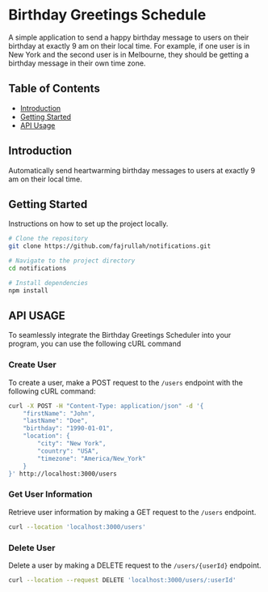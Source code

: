 # Birthday Greetings Schedule

A simple application to send a happy birthday message to users on their birthday at exactly 9 am on their local time. For example, if one user is in New York and the second user is in Melbourne, they should be getting a birthday message in their own time zone.

## Table of Contents

- [Introduction](#introduction)
- [Getting Started](#getting-started)
- [API Usage](#api-usage)

## Introduction

Automatically send heartwarming birthday messages to users at exactly 9 am on their local time.

## Getting Started

Instructions on how to set up the project locally.

```bash
# Clone the repository
git clone https://github.com/fajrullah/notifications.git

# Navigate to the project directory
cd notifications

# Install dependencies
npm install

```

## API USAGE

To seamlessly integrate the Birthday Greetings Scheduler into your program, you can use the following cURL command

### Create User

To create a user, make a POST request to the `/users` endpoint with the following cURL command:

```bash
curl -X POST -H "Content-Type: application/json" -d '{
    "firstName": "John",
    "lastName": "Doe",
    "birthday": "1990-01-01",
    "location": {
        "city": "New York",
        "country": "USA",
        "timezone": "America/New_York"
    }
}' http://localhost:3000/users

```

### Get User Information

Retrieve user information by making a GET request to the `/users` endpoint.

```bash
curl --location 'localhost:3000/users'
```


### Delete User

Delete a user by making a DELETE request to the `/users/{userId}` endpoint.

```bash
curl --location --request DELETE 'localhost:3000/users/:userId'
```